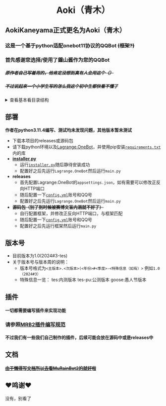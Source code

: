 <h1 align="center">Aoki（青木）</h1>

## AokiKaneyama正式更名为Aoki（青木）
### 这是一个基于python适配onebot11协议的QQBot ~~(框架?)~~
### 首先感谢您选择/使用了鐘山酱作为您的QQBot
##### ~~原作者自己写着用的，他肯定没想到真有人会用这个（）~~
##### ~~不过说起来一个小学生写的怎么我这个初中生都快看不懂了~~



<details>
<summary>查看基本看目录结构</summary>

```
├─ data         本体及插件的临时/缓存文件
│   ├─ group  每个群的相关的缓存文件
│   │   ├─ 123  群号为123相关的缓存文件（示例）
│   │   ...
│   ├─ json     不属于某个单独群聊的Bot及插件的json临时/缓存文件
│   ...
├─ Lagrange.Core    QQBot内核框架，此处以Lagrange.Core示例
├─ Lib          Lib库，本体和插件均需要依赖这些库
│   ├─ __init__.py     Lib
│   ├─ BotController.py   用于控制Bot
|   ├─ Configs.py      用于配置文件的一些功能
│   ├─ EventManager.py 用于广播上报事件
│   ├─ FileCacher.py   用于缓存、读取文件
│   ├─ Logger.py       用于记录日志
│   ├─ MuRainLib.py    用于提供一些零七八碎的函数
│   ├─ OnebotAPI.py    用于调用OneBotAPI
│   ├─ QQRichText.py   用于解析/处理QQ消息
│   ├─ ThreadPool.py   用于多线程（线程池）处理
│   ...
├─ logs
│   ├─ latest.log       当日的日志
│   ├─ xxxx-xx-xx.log  以往的日志
│   ...
├─ plugins
│   ├─ xxx.py   xxx插件代码
│   ├─ yyy.py   yyy插件代码 
│   ...
├─ plugin_configs
│   ├─ pluginTemplates.py  插件模板
│   ├─ xxx.yml  xxx插件的配置文件
│   ├─ yyy.yml  yyy插件的配置文件
│   ...
├─ config.yml   配置文件
├─ main.py      主程序（运行这个即可启动）
└─ README.md    这个文件就不用解释了吧（？）
```

</details>


## 部署
**作者在python3.11.4编写、测试均未发现问题，其他版本暂未测试**
* 下载本项目的releases或源码包
* 请下载python环境以及[Lagrange.OneBot](https://github.com/LagrangeDev/Lagrange.Core/releases "Lagrange.OneBot")，并使用pip安装[`requirements.txt`](requirements.txt)内的库
* [**installer.py**](installer.py)
  * 运行[`installer.py`](installer.py)随后静待安装成功
  * 配置好之后先运行`Lagrange.OneBot`然后运行`main.py`
* **releases**
  * 首先配置Lagrange.OneBot的`appsettings.json`，如有需要可以修改正反向HTTP端口
  * 随后配置一下[`config.yml`](config.yml)账号和QQ号
  * 配置好之后先运行`Lagrange.OneBot`然后运行`main.py`
* ~~**源码包（别了到时候被赛博文盲内涵就不好了）**~~
  * 自行配置框架，并修改正反向HTTP端口，与框架匹配
  * 随后配置一下[`config.yml`](config.yml)账号和QQ号
  * 配置好之后先运行框架然后运行`main.py`

## 版本号
* 目前版本为1.0(2024#3-tes)
* 关于版本号与版本周的说明：
   * 版本号格式为`<主版本>.<次版本>(<年份>#<季度>-<特殊信息（如有）>` 例如`1.0（2024#3）`
   * 特殊信息一览：
     tes:内测版本
     tes-pu:公测版本
     goose:愚人节版本

## 插件
#### 一切都需要编写插件来实现功能
### 请参照[MRB2插件编写规范](https://github.com/xiaosuyyds/MuRainBot2?tab=readme-ov-file#mrb2%E6%8F%92%E4%BB%B6%E7%BC%96%E5%86%99%E8%A7%84%E8%8C%83 "MRB2插件编写规范")
#### 不过我们有一些我们自己制作的插件，后续可能会放在源码中或是releases中
## 文档
#### [~~由于懒得写文档所以去看MuRainBot2的就好啦~~](https://github.com/xiaosuyyds/MuRainBot2/blob/master/docs/readme.md "~~由于懒得写文档所以去看MuRainBot2的就好啦~~")
## ❤️鸣谢❤️
没有，别看了
